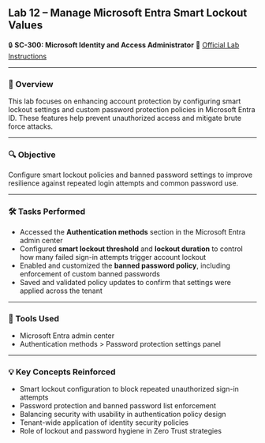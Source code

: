 ## Lab 12 – Manage Microsoft Entra Smart Lockout Values

🔒 **SC-300: Microsoft Identity and Access Administrator**
📄 [Official Lab Instructions](https://microsoftlearning.github.io/SC-300-Identity-and-Access-Administrator/Instructions/Labs/Lab_12_ManageAzureADSmartLockoutValues.html)

---

### 🧽 Overview

This lab focuses on enhancing account protection by configuring smart lockout settings and custom password protection policies in Microsoft Entra ID. These features help prevent unauthorized access and mitigate brute force attacks.

---

### 🔍 Objective

Configure smart lockout policies and banned password settings to improve resilience against repeated login attempts and common password use.

---

### 🛠️ Tasks Performed

* Accessed the **Authentication methods** section in the Microsoft Entra admin center
* Configured **smart lockout threshold** and **lockout duration** to control how many failed sign-in attempts trigger account lockout
* Enabled and customized the **banned password policy**, including enforcement of custom banned passwords
* Saved and validated policy updates to confirm that settings were applied across the tenant

---

### 🧪 Tools Used

* Microsoft Entra admin center
* Authentication methods > Password protection settings panel

---

### 💡 Key Concepts Reinforced

* Smart lockout configuration to block repeated unauthorized sign-in attempts
* Password protection and banned password list enforcement
* Balancing security with usability in authentication policy design
* Tenant-wide application of identity security policies
* Role of lockout and password hygiene in Zero Trust strategies
